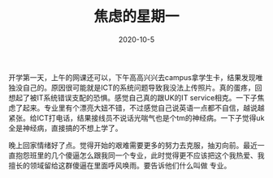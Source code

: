 ﻿---
layout: post
title: 焦虑的星期一
date: 2020-10-5
categories: blog
tags: [日记]
description: 开学第一天，wonderful begining
---

开学第一天，上午的网课还可以，下午高高兴兴去campus拿学生卡，结果发现唯独没自己的。原因很可能就是ICT的系统问题导致我没法上传照片。真的蛋疼，回想起了被IT系统错误支配的恐惧。感觉自己真的跟UK的IT service相克。一下子焦虑了起来。专业里有个漂亮大妞不错，不过感觉自己说英语一点都不自信，越说越紧张。给ICT打电话，结果接线员不说话光喘气也是个tm的神经病。一下子觉得uk全是神经病，直接搞的不想上学了。

晚上回家情绪好了点。觉得开始的艰难需要更多的努力去克服，抽刃向前。最近一直抱怨班里的几个傻逼怎么跟我同一个专业，此时觉得更不应该把这个我热爱、我擅长的领域留给这群傻逼在里面呼风唤雨。要告诉他们什么叫做 专业。

